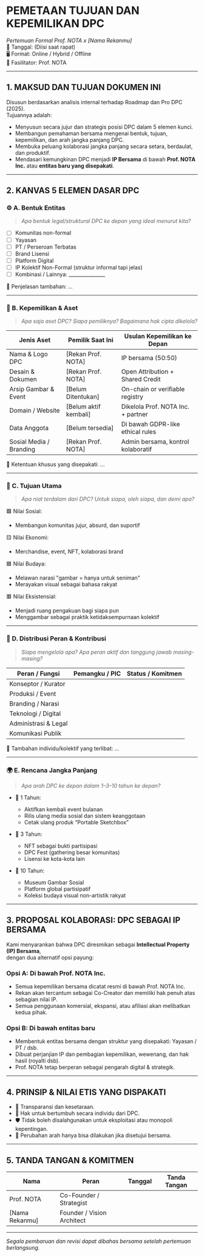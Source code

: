 # PEMETAAN TUJUAN DAN KEPEMILIKAN DPC
_Pertemuan Formal Prof. NOTA x [Nama Rekanmu]_  
📅 Tanggal: (Diisi saat rapat)  
🖥️ Format: Online / Hybrid / Offline  
📝 Fasilitator: Prof. NOTA

---

## 1. MAKSUD DAN TUJUAN DOKUMEN INI

Disusun berdasarkan analisis internal terhadap Roadmap dan Pro DPC (2025).  
Tujuannya adalah:

- Menyusun secara jujur dan strategis posisi DPC dalam 5 elemen kunci.
- Membangun pemahaman bersama mengenai bentuk, tujuan, kepemilikan, dan arah jangka panjang DPC.
- Membuka peluang kolaborasi jangka panjang secara setara, berdaulat, dan produktif.
- Mendasari kemungkinan DPC menjadi **IP Bersama** di bawah **Prof. NOTA Inc.** atau **entitas baru yang disepakati**.

---

## 2. KANVAS 5 ELEMEN DASAR DPC

### ⚙️ A. Bentuk Entitas  
> *Apa bentuk legal/struktural DPC ke depan yang ideal menurut kita?*

- [ ] Komunitas non-formal
- [ ] Yayasan
- [ ] PT / Perseroan Terbatas
- [ ] Brand Lisensi
- [ ] Platform Digital
- [ ] IP Kolektif Non-Formal (struktur informal tapi jelas)
- [ ] Kombinasi / Lainnya: _______________

📝 Penjelasan tambahan:
...

---

### 🧿 B. Kepemilikan & Aset  
> *Apa saja aset DPC? Siapa pemiliknya? Bagaimana hak cipta dikelola?*

| Jenis Aset             | Pemilik Saat Ini     | Usulan Kepemilikan ke Depan         |
|------------------------|----------------------|-------------------------------------|
| Nama & Logo DPC        | [Rekan Prof. NOTA]   | IP bersama (50:50)                  |
| Desain & Dokumen       | [Rekan Prof. NOTA]   | Open Attribution + Shared Credit    |
| Arsip Gambar & Event   | [Belum Ditentukan]   | On-chain or verifiable registry     |
| Domain / Website       | [Belum aktif kembali]| Dikelola Prof. NOTA Inc. + partner  |
| Data Anggota           | [Belum tersedia]     | Di bawah GDPR-like ethical rules    |
| Sosial Media / Branding| [Rekan Prof. NOTA]   | Admin bersama, kontrol kolaboratif  |

📝 Ketentuan khusus yang disepakati:
...

---

### 🎯 C. Tujuan Utama
> *Apa niat terdalam dari DPC? Untuk siapa, oleh siapa, dan demi apa?*

🟩 Nilai Sosial:
- Membangun komunitas jujur, absurd, dan suportif

🟨 Nilai Ekonomi:
- Merchandise, event, NFT, kolaborasi brand

🟦 Nilai Budaya:
- Melawan narasi "gambar = hanya untuk seniman"
- Merayakan visual sebagai bahasa rakyat

🟥 Nilai Eksistensial:
- Menjadi ruang pengakuan bagi siapa pun
- Menggambar sebagai praktik ketidaksempurnaan kolektif

---

### 🤝 D. Distribusi Peran & Kontribusi
> *Siapa mengelola apa? Apa peran aktif dan tanggung jawab masing-masing?*

| Peran / Fungsi        | Pemangku / PIC        | Status / Komitmen                  |
|------------------------|------------------------|------------------------------------|
| Konseptor / Kurator    |                        |                                    |
| Produksi / Event       |                        |                                    |
| Branding / Narasi      |                        |                                    |
| Teknologi / Digital    |                        |                                    |
| Administrasi & Legal   |                        |                                    |
| Komunikasi Publik      |                        |                                    |

📝 Tambahan individu/kolektif yang terlibat:
...

---

### 🌍 E. Rencana Jangka Panjang
> *Apa arah DPC ke depan dalam 1–3–10 tahun ke depan?*

- 🔹 1 Tahun:
  - Aktifkan kembali event bulanan
  - Rilis ulang media sosial dan sistem keanggotaan
  - Cetak ulang produk “Portable Sketchbox”

- 🔹 3 Tahun:
  - NFT sebagai bukti partisipasi
  - DPC Fest (gathering besar komunitas)
  - Lisensi ke kota-kota lain

- 🔹 10 Tahun:
  - Museum Gambar Sosial
  - Platform global partisipatif
  - Koleksi budaya visual non-artistik rakyat

---

## 3. PROPOSAL KOLABORASI: DPC SEBAGAI IP BERSAMA

Kami menyarankan bahwa DPC diresmikan sebagai **Intellectual Property (IP) Bersama**,  
dengan dua alternatif opsi payung:

### Opsi A: Di bawah **Prof. NOTA Inc.**
- Semua kepemilikan bersama dicatat resmi di bawah Prof. NOTA Inc.
- Rekan akan tercantum sebagai Co-Creator dan memiliki hak penuh atas sebagian nilai IP.
- Semua penggunaan komersial, ekspansi, atau afiliasi akan melibatkan kedua pihak.

### Opsi B: Di bawah **entitas baru**
- Membentuk entitas bersama dengan struktur yang disepakati: Yayasan / PT / dsb.
- Dibuat perjanjian IP dan pembagian kepemilikan, wewenang, dan hak hasil (royalti dsb).
- Prof. NOTA tetap berperan sebagai pengarah digital & strategik.

---

## 4. PRINSIP & NILAI ETIS YANG DISPAKATI

- 🤝 Transparansi dan kesetaraan.
- 🧠 Hak untuk bertumbuh secara individu dari DPC.
- 🛡️ Tidak boleh disalahgunakan untuk eksploitasi atau monopoli kepentingan.
- 🧩 Perubahan arah hanya bisa dilakukan jika disetujui bersama.

---

## 5. TANDA TANGAN & KOMITMEN

| Nama                  | Peran                      | Tanggal     | Tanda Tangan |
|-----------------------|----------------------------|-------------|---------------|
| Prof. NOTA            | Co-Founder / Strategist    |             |               |
| [Nama Rekanmu]        | Founder / Vision Architect |             |               |

---

_Segala pembaruan dan revisi dapat dibahas bersama setelah pertemuan berlangsung._

